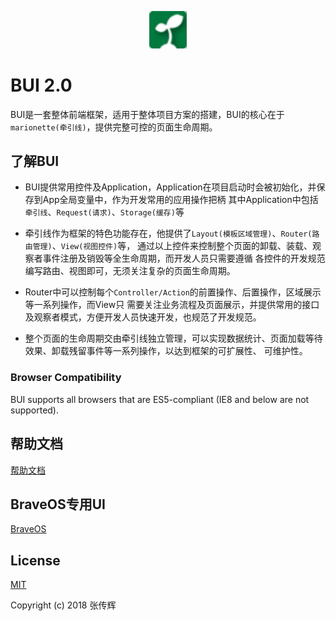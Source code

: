 <p align="center"><img width="60" src="docs/images/logo.png" alt="Vue logo" /></p>

# BUI 2.0

BUI是一套整体前端框架，适用于整体项目方案的搭建，BUI的核心在于`marionette(牵引线)`，提供完整可控的页面生命周期。

## 了解BUI
* BUI提供常用控件及Application，Application在项目启动时会被初始化，并保存到App全局变量中，作为开发常用的应用操作把柄 其中Application中包括`牵引线`、`Request(请求)`、`Storage(缓存)`等

* 牵引线作为框架的特色功能存在，他提供了`Layout(模板区域管理)`、`Router(路由管理)`、`View(视图控件)`等， 通过以上控件来控制整个页面的卸载、装载、观察者事件注册及销毁等全生命周期，而开发人员只需要遵循 各控件的开发规范编写路由、视图即可，无须关注复杂的页面生命周期。

* Router中可以控制每个`Controller/Action`的前置操作、后置操作，区域展示等一系列操作，而View只 需要关注业务流程及页面展示，并提供常用的接口及观察者模式，方便开发人员快速开发，也规范了开发规范。

* 整个页面的生命周期交由牵引线独立管理，可以实现数据统计、页面加载等待效果、卸载残留事件等一系列操作，以达到框架的可扩展性、 可维护性。

### Browser Compatibility

BUI supports all browsers that are ES5-compliant (IE8 and below are not supported).

## 帮助文档

[帮助文档](https://zhangchuanhui.github.io/BUI/docs/index.html)

## BraveOS专用UI

[BraveOS](https://github.com/ZhangChuanHui/BraveOS)

## License

[MIT](http://opensource.org/licenses/MIT)

Copyright (c) 2018 张传辉